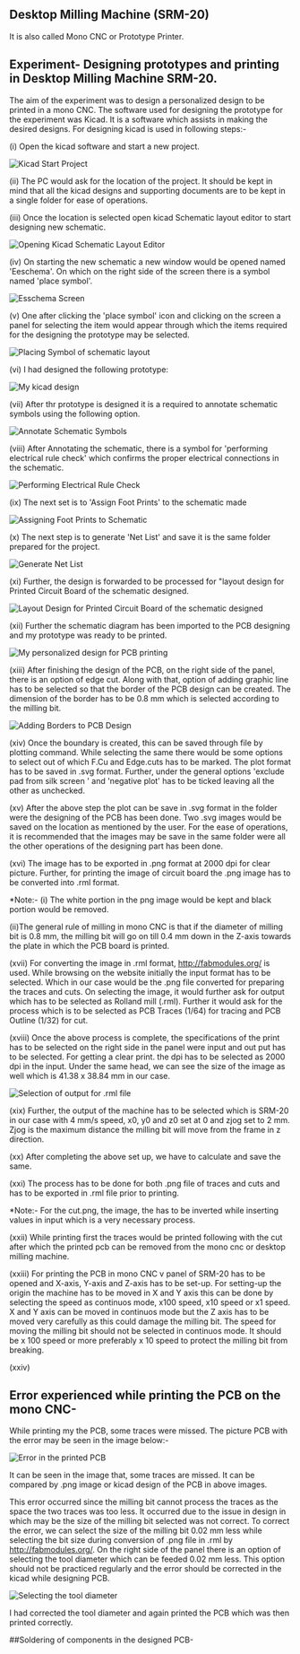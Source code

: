 ## Desktop Milling Machine (SRM-20)

It is also called Mono CNC or Prototype Printer.


## Experiment- Designing prototypes and printing in Desktop Milling Machine SRM-20.

The aim of the experiment was to design a personalized design to be printed in a mono CNC. The software used for designing the prototype for the experiment was Kicad. It is a software which assists in making the desired designs. For designing kicad is used in following steps:-

(i) Open the kicad software and start a new project.

![Kicad Start Project](img/kicad-1.jpg "Kicad Start Project")



(ii) The PC would ask for the location of the project. It should be kept in mind that all the kicad designs and supporting documents are to be kept in a single folder for ease of operations.

(iii) Once the location is selected open kicad Schematic layout editor to start designing new schematic.

![Opening Kicad Schematic Layout Editor](img/kicad-2.jpg "Opening Kicad Schematic Layout Editor")

(iv) On starting the new schematic a new window would be opened named 'Eeschema'. On which on the right side of the screen there is a symbol named 'place symbol'.

![Esschema Screen](img/kicad-3.jpg "Esschema Screen")

(v) One after clicking the 'place symbol' icon and clicking on the screen a panel for selecting the item would appear through which the items required for the designing the prototype may be selected.

![Placing Symbol of schematic layout](img/kicad-4.jpg "Placing Symbol of schematic layout")


(vi) I had designed the following prototype:

![My kicad design](img/kicad-5.jpg "My kicad design")


(vii) After thr prototype is designed it is a required to annotate schematic symbols using the following option.

![Annotate Schematic Symbols](img/kicad-6.jpg "Annotate Schematic Symbols")

(viii) After Annotating the schematic, there is a symbol for 'performing electrical rule check' which confirms the proper electrical connections in the schematic.

![Performing Electrical Rule Check](img/kicad-7.jpg "Performing Electrical Rule Check")

(ix) The next set is to 'Assign Foot Prints' to the schematic made

![Assigning Foot Prints to Schematic](img/kicad-8.jpg "Assigning Foot Prints to Schematic")

(x) The next step is to generate 'Net List' and save it is the same folder prepared for the project.

![Generate Net List](img/kicad-9.jpg "Generate Net List")

(xi) Further, the design is forwarded to be processed for "layout design for Printed Circuit Board of the schematic designed.

![Layout Design for Printed Circuit Board of the schematic designed](img/kicad-10.jpg "Layout Design for Printed Circuit Board of the schematic designed")

(xii) Further the schematic diagram has been imported to the PCB designing and my prototype was ready to be printed.

![My personalized design for PCB printing](img/kicad-11.jpg "My personalized design for PCB printing")

(xiii) After finishing the design of the PCB, on the right side of the panel, there is an option of edge cut. Along with that, option of adding graphic line has to be selected so that the border of the PCB design can be created. The dimension of the border has to be 0.8 mm which is selected according to the milling bit. 

![Adding Borders to PCB Design](img/kicad-12.jpg "Adding Borders to PCB Design")

(xiv) Once the boundary is created, this can be saved through file by plotting command. While selecting the same there would be some options to select out of which F.Cu and Edge.cuts has to be marked. The plot format has to be saved in .svg format. Further, under the general options 'exclude pad from silk screen ' and 'negative plot' has to be ticked leaving all the other as unchecked.

(xv) After the above step the plot can be save in .svg format in the folder were the designing of the PCB has been done. Two .svg images would be saved on the location as mentioned by the user. For the ease of operations, it is recommended that the images may be save in the same folder were all the other operations of the designing part has been done.

(xvi) The image has to be exported in .png format at 2000 dpi for clear picture. Further, for printing the image of circuit board the .png image has to be converted into .rml format.

*Note:- (i) The white portion in the png image would be kept and black portion would be removed.
   
(ii)The general rule of milling in mono CNC is that if the diameter of milling bit is 0.8 mm, the milling bit will go on till 0.4 mm down in the Z-axis towards the plate in which the PCB board is printed. 

(xvii) For converting the image in .rml format, http://fabmodules.org/ is used. While browsing on the website initially the input format has to be selected. Which in our case would be the .png file converted for preparing the traces and cuts. On selecting the image, it would further ask for output which has to be selected as Rolland mill (.rml). Further it would ask for the process which is to be selected as PCB Traces (1/64) for tracing and PCB Outline (1/32) for cut.

(xviii) Once the above process is complete, the specifications of the print has to be selected on the right side in the panel were input and out put has to be selected. For getting a clear print. the dpi has to be selected as 2000 dpi in the input. Under the same head, we can see the size of the image as well which is 41.38 x 38.84 mm in our case.

![Selection of output for .rml file](img/kicad-13.jpg "Selection of output for .rml file")

(xix) Further, the output of the machine has to be selected which is SRM-20 in our case with       4 mm/s speed, x0, y0 and z0 set at 0 and zjog set to 2 mm. Zjog is the maximum distance the milling bit will move from the frame in z direction.

(xx) After completing the above set up, we have to calculate and save the same.

(xxi) The process has to be done for both .png file of traces and cuts and has to be exported in .rml file prior to printing. 

*Note:- For the cut.png, the image, the has to be inverted while inserting values in input which is a very necessary process.

(xxii) While printing first the traces would be printed following with the cut after which the printed pcb can be removed from the mono cnc or desktop milling machine.

(xxiii) For printing the PCB in mono CNC v panel of SRM-20 has to be opened and X-axis, Y-axis and Z-axis has to be set-up.  For setting-up the origin the machine has to be moved in X and Y axis this can be done by selecting the speed as continuos mode, x100 speed, x10 speed or x1 speed. X and Y axis can be moved in continuos mode but the Z axis has to be moved very carefully as this could damage the milling bit. The speed for moving the milling bit should not be selected in continuos mode. It should be    x 100 speed or more preferably x 10 speed to protect the milling bit from breaking.

(xxiv)

## Error experienced while printing the PCB on the mono CNC-

While printing my the PCB, some traces were missed. The picture PCB with the error may be seen in the image below:-

![Error in the printed PCB](img/errorpcbprint.jpg "Error in the printed PCB")

It can be seen in the image that, some traces are missed. It can be compared by .png image or kicad design of the PCB in above images.

This error occurred since the milling bit cannot process the traces as the space  the two traces was too less. It occurred due to the issue in design in which may be the size of the milling bit selected was not correct. To correct the error, we can select the size of the milling bit 0.02 mm less while selecting the bit size during conversion of .png file in .rml by  http://fabmodules.org/. On the right side of the panel there is an option of selecting the tool diameter which can be feeded 0.02 mm less. This option should not be practiced regularly and the error should be corrected in the kicad while designing PCB.

![Selecting the tool diameter](img/errorpcbprint-1.jpg "Selecting the tool diameter") 

I had corrected the tool diameter and again printed the PCB which was then printed correctly.

##Soldering of components in the designed PCB-


